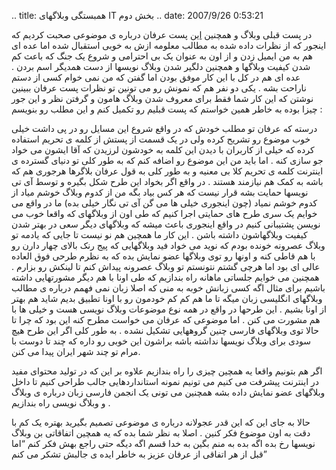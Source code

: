 .. title: همبستگی وبلاگهای IT بخش دوم .. date: 2007/9/26 0:53:21

در پست قبلی وبلاگ و همچنین
[این](http://it.myjigi.com/index.php/2007/06/minazam_minazi_minazad/)
پست عرفان درباره ی موضوعی صحبت کردیم که اینجور که از نظرات داده شده به
مطالب معلومه ازش به خوبی استقبال شده اما عده ای هم به من ایمیل زدن و از
اون به عنوان یک بی احترامی و شروع یک جنگ که باعث کم شدن کیفیت وبلاگها و
همچنین دلگیر شدن وبلاگ نویسها از دست همدیگر اسم بردن . عده ای هم در کل
با این کار موفق بودن اما گفتن که من نمی خوام کسی از دستم ناراحت بشه .
یکی دو نفر هم که نمونش رو می تونین تو نظرات پست عرفان ببینین نوشتن که
این کار شما فقط برای معروف شدن وبلاگ هامون و گرفتن نظر و این جور چیزا
بوده به خاطر همین خواستم که پست قبلیم رو تکمیل کنم و این مطلب رو بنویسم
:

درسته که عرفان تو مطلب خودش که در واقع شروع این مسایل رو در پی داشت خیلی
خوب موضوع رو تشریح کرده ولی در یک قسمت از پستش از کلمه ی تحریم استفاده
کرده که خیلی از کاربران با دیدن این کلمه به خودشون لرزیدن که آقا ایشون
می خواد جو سازی کنه . اما باید من این موضوع رو اضافه کنم که به طور کلی
تو دنیای گسترده ی اینترنت کلمه ی تحریم کلا بی معنیه و به طور کلی به قول
عرفان بلاگرها هرجوری هم که باشه به کمک هم نیازمند هستند . در واقع اگر
بخواد این طرح شکل بگیره و توسط آی تی نویسها حمایت بشه قرار نیست که هر کس
بیاد بگه من از کدوم وبلاگ خوشم میاد از کدوم خوشم نمیاد (چون اینجوری خیلی
ها می گن آی تی نگار خیلی بده) ما در واقع می خوایم یک سری طرح های حمایتی
اجرا کنیم که طی اون از وبلاگهای که واقعا خوب می نویسن پشتیبانی کنیم در
واقع اینجوری باعث میشه که وبلاگهای دیگر سعی در بهتر شدن کیفیت وبلاگهاشون
داشته باشن . این کار ما همچین هم نو نیست تا جایی که یادمه تو وبلاگ
عصرونه خونده بودم که نوید می خواد فید وبلاگهایی که پیج رنک بالای چهار
دارن رو با هم قاطی کنه و اونها رو توی وبلاگها عضو نمایش بده که به نظرم
طرحی فوق العاده عالی ای بود اما هرچی گشتم نتونستم تو وبلاگ عصرونه پیداش
کنم تا لینکش رو بزارم . همچنین می خوایم جلساتی ماهانه راه بندازیم که طی
اونا با هم دیگر مشورتهایی داشته باشیم برای مثال اگه کسی زبانش خوبه به
منی که اصلا زبان نمی فهمم درباره ی مطالب وبلاگهای انگلیسی زبان میگه تا
ما هم کم کم خودمون رو با اونا تطبیق بدیم شاید هم بهتر از اونا بشیم . این
طرحها در واقع در همه نوع موضوعات وبلاگ نویسی هست و خیلی ها با هم مشورت
می کنن . اما موضوعی که عرفان می خواست مطرح کنه این بود که چرا تا حالا
توی وبلاگهای فارسی چنین گروههایی تشکیل نشده . به طور کلی اگر این طرح هیچ
سودی برای وبلاگ نویسها نداشته باشه براشون این خوبی رو داره که چند تا
دوست با مرام تو چند شهر ایران پیدا می کنن.

اگر هم بتونیم واقعا یه همچین چیزی را راه بندازیم علاوه بر این که در
تولید محتوای مفید در اینترنت پیشرفت می کنیم می تونیم نمونه استانداردهایی
جالب طراحی کنیم تا داخل وبلاگهای عضو نمایش داده بشه همچنین می تونی یک
انجمن فارسی زبان درباره ی وبلاگ و وبلاگ نویسی راه بندازیم .

حالا به جای این که این قدر عجولانه درباره ی موضوعی تصمیم بگیرید بهتره یک
کم با دقت به اون موضوع فکر کنین . اصلا به نظر شما بده که یه همچین
اتفاقاتی بن وبلاگ نویسها رخ بده اگه بده به منم بگین به خدا قسم اگه دیگه
حتی راجع بهش فکر کنم “اما قبل از هر اتفاقی از عرفان عزیز به خاطر ایده ی
جالبش تشکر می کنم”
